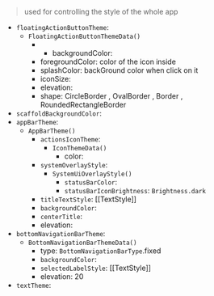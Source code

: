 > used for controlling the style of the whole app
- `floatingActionButtonTheme`:
	- `FloatingActionButtonThemeData()`
		- - backgroundColor: 
		- foregroundColor:  color of the icon inside
		- splashColor: backGround color when click on it
		- iconSize: 
		- elevation:
		- shape: CircleBorder , OvalBorder , Border , RoundedRectangleBorder
- `scaffoldBackgroundColor`:
- `appBarTheme`: 
	- `AppBarTheme()`
		- `actionsIconTheme`: 
			- `IconThemeData()`
				- color:
		- `systemOverlayStyle`: 
			- `SystemUiOverlayStyle()`
				- `statusBarColor`:
				- `statusBarIconBrightness`: `Brightness.dark`
		- `titleTextStyle`: [[TextStyle]]
		- `backgroundColor`:
		- `centerTitle`:
		- elevation:
- `bottomNavigationBarTheme`: 
	- `BottomNavigationBarThemeData()`
		- type: `BottomNavigationBarType`.fixed
		- `backgroundColor`:
		- `selectedLabelStyle`: [[TextStyle]]
		- elevation: 20
- `textTheme`: 
